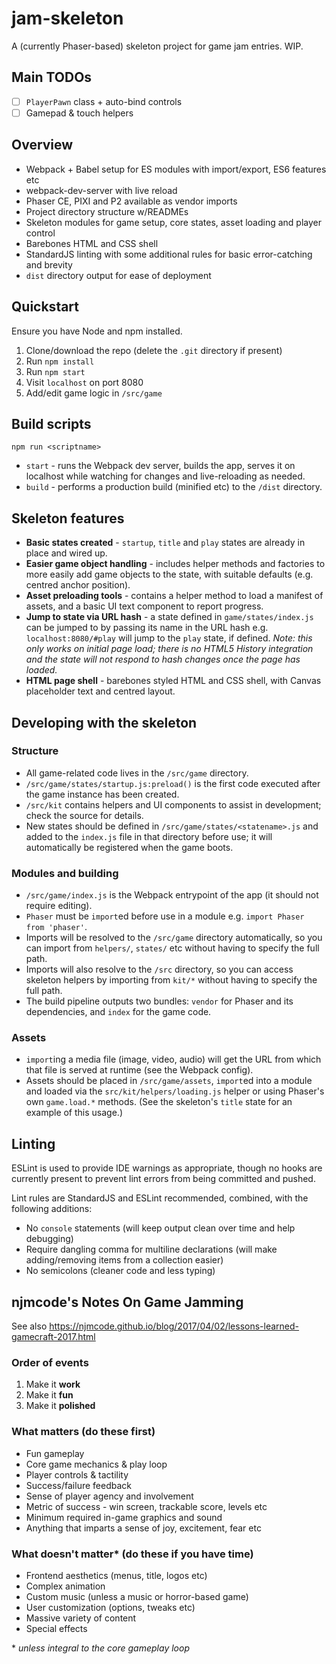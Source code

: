 # jam-skeleton

A (currently Phaser-based) skeleton project for game jam entries. WIP.

## Main TODOs

 - [ ] `PlayerPawn` class + auto-bind controls
 - [ ] Gamepad & touch helpers

## Overview

 * Webpack + Babel setup for ES modules with import/export, ES6 features etc
 * webpack-dev-server with live reload
 * Phaser CE, PIXI and P2 available as vendor imports
 * Project directory structure w/READMEs
 * Skeleton modules for game setup, core states, asset loading and player control
 * Barebones HTML and CSS shell
 * StandardJS linting with some additional rules for basic error-catching and brevity
 * `dist` directory output for ease of deployment

## Quickstart

Ensure you have Node and npm installed.

 1. Clone/download the repo (delete the `.git` directory if present)
 2. Run `npm install`
 3. Run `npm start`
 4. Visit `localhost` on port 8080
 5. Add/edit game logic in `/src/game`

## Build scripts

`npm run <scriptname>`

 * `start` - runs the Webpack dev server, builds the app, serves it on localhost while watching for changes and live-reloading as needed.
 * `build` - performs a production build (minified etc) to the `/dist` directory.

## Skeleton features

 * **Basic states created** - `startup`, `title` and `play` states are already in place and wired up.
 * **Easier game object handling** - includes helper methods and factories to more easily add game objects to the state, with suitable defaults (e.g. centred anchor position).
 * **Asset preloading tools** - contains a helper method to load a manifest of assets, and a basic UI text component to report progress.
 * **Jump to state via URL hash** - a state defined in `game/states/index.js` can be jumped to by passing its name in the URL hash e.g. `localhost:8080/#play` will jump to the `play` state, if defined. _Note: this only works on initial page load; there is no HTML5 History integration and the state will not respond to hash changes once the page has loaded._
 * **HTML page shell** - barebones styled HTML and CSS shell, with Canvas placeholder text and centred layout.

## Developing with the skeleton

### Structure

 * All game-related code lives in the `/src/game` directory.
 * `/src/game/states/startup.js:preload()` is the first code executed after the game instance has been created.
 * `/src/kit` contains helpers and UI components to assist in development; check the source for details.
 * New states should be defined in `/src/game/states/<statename>.js` and added to the `index.js` file in that directory before use; it will automatically be registered when the game boots.

### Modules and building

 * `/src/game/index.js` is the Webpack entrypoint of the app (it should not require editing).
 * `Phaser` must be `import`ed before use in a module e.g. `import Phaser from 'phaser'`.
 * Imports will be resolved to the `/src/game` directory automatically, so you can import from `helpers/`, `states/` etc without having to specify the full path.
 * Imports will also resolve to the `/src` directory, so you can access skeleton helpers by importing from `kit/*` without having to specify the full path.
 * The build pipeline outputs two bundles: `vendor` for Phaser and its dependencies, and `index` for the game code.

### Assets

 * `import`ing a media file (image, video, audio) will get the URL from which that file is served at runtime (see the Webpack config).
 * Assets should be placed in `/src/game/assets`, `import`ed into a module and loaded via the `src/kit/helpers/loading.js` helper or using Phaser's own `game.load.*` methods. (See the skeleton's `title` state for an example of this usage.)

## Linting

ESLint is used to provide IDE warnings as appropriate, though no hooks are currently present to prevent lint errors from being committed and pushed.

Lint rules are StandardJS and ESLint recommended, combined, with the following additions:

 * No `console` statements (will keep output clean over time and help debugging)
 * Require dangling comma for multiline declarations (will make adding/removing items from a collection easier)
 * No semicolons (cleaner code and less typing)

## njmcode's Notes On Game Jamming

See also https://njmcode.github.io/blog/2017/04/02/lessons-learned-gamecraft-2017.html

### Order of events

 1. Make it **work**
 2. Make it **fun**
 3. Make it **polished**

### What matters (do these first)

 * Fun gameplay
 * Core game mechanics & play loop
 * Player controls & tactility
 * Success/failure feedback
 * Sense of player agency and involvement
 * Metric of success - win screen, trackable score, levels etc
 * Minimum required in-game graphics and sound
 * Anything that imparts a sense of joy, excitement, fear etc

### What doesn't matter\* (do these if you have time)

 * Frontend aesthetics (menus, title, logos etc)
 * Complex animation
 * Custom music (unless a music or horror-based game)
 * User customization (options, tweaks etc)
 * Massive variety of content
 * Special effects


\* _unless integral to the core gameplay loop_
